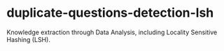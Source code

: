 # duplicate-questions-detection-lsh
Knowledge extraction through Data Analysis, including Locality Sensitive Hashing (LSH).
